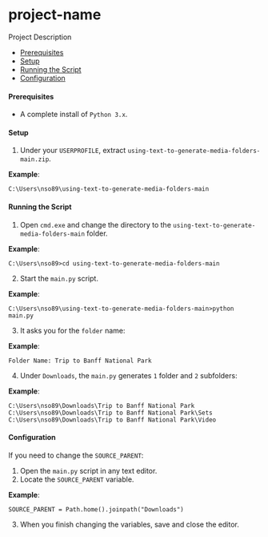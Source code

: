 # project-name
Project Description

* [Prerequisites](#prerequisites)
* [Setup](#setup)
* [Running the Script](#running-the-script)
* [Configuration](#configuration)

#### <a name="prerequisites"></a>Prerequisites
* A complete install of `Python 3.x`.

#### <a name="setup"></a>Setup
1. Under your `USERPROFILE`, extract `using-text-to-generate-media-folders-main.zip`.

**Example**:
```
C:\Users\nso89\using-text-to-generate-media-folders-main
```
#### <a name="running-the-script"></a>Running the Script
1. Open `cmd.exe` and change the directory to the `using-text-to-generate-media-folders-main` folder.

**Example**:
```
C:\Users\nso89>cd using-text-to-generate-media-folders-main
```
2. Start the `main.py` script.

**Example**:
```
C:\Users\nso89\using-text-to-generate-media-folders-main>python main.py
```

3. It asks you for the `folder` name:

**Example**:
```
Folder Name: Trip to Banff National Park
```
4. Under `Downloads`, the `main.py` generates `1` folder and `2` subfolders:

**Example**:
```
C:\Users\nso89\Downloads\Trip to Banff National Park
C:\Users\nso89\Downloads\Trip to Banff National Park\Sets
C:\Users\nso89\Downloads\Trip to Banff National Park\Video
```

#### <a name="configuration"></a>Configuration
If you need to change the `SOURCE_PARENT`:

1. Open the `main.py` script in any text editor.
2. Locate the `SOURCE_PARENT` variable.

**Example**:
```
SOURCE_PARENT = Path.home().joinpath("Downloads")
```
3. When you finish changing the variables, save and close the editor.
